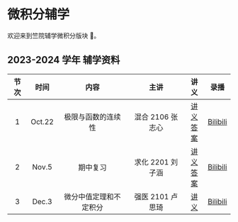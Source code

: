 # 微积分辅学

欢迎来到竺院辅学微积分版块 🤗。

## 2023-2024 学年 辅学资料

| 节次 | 时间 | 内容 | 主讲 | 讲义 | 录播 |
| :-: | :-: | :-: | :-: | :-: | :-: |
| 1 | Oct.22 | 极限与函数的连续性 | 混合 2106 张志心 | [讲义](2023fall/calculus_lecture1.pdf) <br /> [答案](2023fall/calculus_lecture1_answer.pdf) | [Bilibili](https://www.bilibili.com/video/BV1aw411X7wT) |
| 2 | Nov.5  |      期中复习      | 求化 2201 刘子涵 |  [讲义](2023fall/calculus_lecture2.pdf)<br />[答案](2023fall/calculus_lecture2_answer.pdf)  | [Bilibili](https://www.bilibili.com/video/BV1Kw411u7Nu) |
| 3 | Dec.3 | 微分中值定理和不定积分 | 强医 2101 卢思琦 | [讲义](2023fall/calculus_lecture3.pdf) | [Bilibili](https://www.bilibili.com/video/BV1hu4y1V7dc) |
